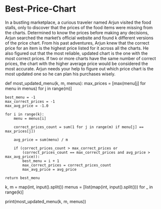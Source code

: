 # Best-Price-Chart

In a bustling marketplace, a curious traveler named Arjun visited the food stalls, only to discover that the prices of the food items were missing from the charts. Determined to know the prices before making any decisions, Arjun searched the market’s official website and found k different versions of the price chart.
From his past adventures, Arjun knew that the correct price for an item is the highest price listed for it across all the charts. He also figured out that the most reliable, updated chart is the one with the most correct prices. If two or more charts have the same number of correct prices, the chart with the higher average price would be considered the most accurate.
Arjun needs your help to figure out which price chart is the most updated one so he can plan his purchases wisely.

def most_updated_menu(k, m, menus):
    max_prices = [max(menu[j] for menu in menus) for j in range(m)]
    
    best_menu = -1
    max_correct_prices = -1
    max_avg_price = -1.0
    
    for i in range(k):
        menu = menus[i]
        
        correct_prices_count = sum(1 for j in range(m) if menu[j] == max_prices[j])
        
        avg_price = sum(menu) / m
        
        if (correct_prices_count > max_correct_prices or
            (correct_prices_count == max_correct_prices and avg_price > max_avg_price)):
            best_menu = i + 1  
            max_correct_prices = correct_prices_count
            max_avg_price = avg_price
    
    return best_menu

k, m = map(int, input().split())
menus = [list(map(int, input().split())) for _ in range(k)]

print(most_updated_menu(k, m, menus))
